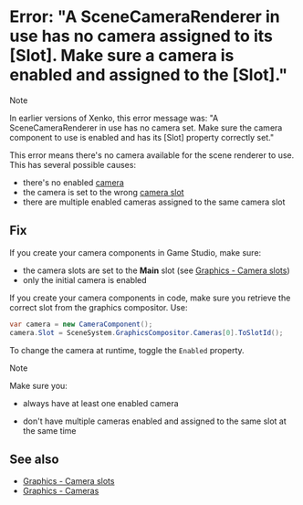 # Error: "A SceneCameraRenderer in use has no camera assigned to its [Slot]. Make sure a camera is enabled and assigned to the [Slot]."

>[!Note]
>In earlier versions of Xenko, this error message was: "A SceneCameraRenderer in use has no camera set. Make sure the camera component to use is enabled and has its [Slot] property correctly set."

This error means there's no camera available for the scene renderer to use. This has several possible causes:

* there's no enabled [camera](../graphics/cameras/index.md)
* the camera is set to the wrong [camera slot](../graphics/cameras/camera-slots.md)
* there are multiple enabled cameras assigned to the same camera slot

## Fix

If you create your camera components in Game Studio, make sure:

* the camera slots are set to the **Main** slot (see [Graphics - Camera slots](../graphics/cameras/camera-slots.md))
* only the initial camera is enabled

If you create your camera components in code, make sure you retrieve the correct slot from the graphics compositor. Use:

```cs
var camera = new CameraComponent();
camera.Slot = SceneSystem.GraphicsCompositor.Cameras[0].ToSlotId();
```

To change the camera at runtime, toggle the ``Enabled`` property.

> [!Note]
> Make sure you:
>
> * always have at least one enabled camera
>
> * don't have multiple cameras enabled and assigned to the same slot at the same time

## See also

* [Graphics - Camera slots](../graphics/cameras/camera-slots.md)
* [Graphics - Cameras](../graphics/cameras/index.md)